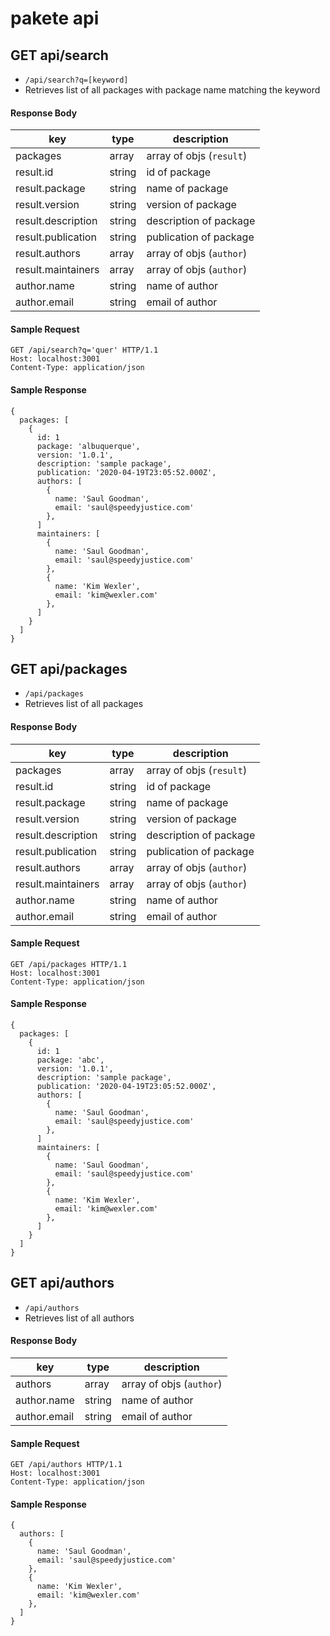 # pakete api

## GET api/search

- `/api/search?q=[keyword]`
- Retrieves list of all packages with package name matching the keyword

#### Response Body

| key                | type   | description              |
| ------------------ | ------ | ------------------------ |
| packages           | array  | array of objs (`result`) |
| result.id          | string | id of package            |
| result.package     | string | name of package          |
| result.version     | string | version of package       |
| result.description | string | description of package   |
| result.publication | string | publication of package   |
| result.authors     | array  | array of objs (`author`) |
| result.maintainers | array  | array of objs (`author`) |
| author.name        | string | name of author           |
| author.email       | string | email of author          |

#### Sample Request

```
GET /api/search?q='quer' HTTP/1.1
Host: localhost:3001
Content-Type: application/json
```

#### Sample Response

```
{
  packages: [
    {
      id: 1
      package: 'albuquerque',
      version: '1.0.1',
      description: 'sample package',
      publication: '2020-04-19T23:05:52.000Z',
      authors: [
        {
          name: 'Saul Goodman',
          email: 'saul@speedyjustice.com'
        },
      ]
      maintainers: [
        {
          name: 'Saul Goodman',
          email: 'saul@speedyjustice.com'
        },
        {
          name: 'Kim Wexler',
          email: 'kim@wexler.com'
        },
      ]
    }
  ]
}
```

## GET api/packages

- `/api/packages`
- Retrieves list of all packages

#### Response Body

| key                | type   | description              |
| ------------------ | ------ | ------------------------ |
| packages           | array  | array of objs (`result`) |
| result.id          | string | id of package            |
| result.package     | string | name of package          |
| result.version     | string | version of package       |
| result.description | string | description of package   |
| result.publication | string | publication of package   |
| result.authors     | array  | array of objs (`author`) |
| result.maintainers | array  | array of objs (`author`) |
| author.name        | string | name of author           |
| author.email       | string | email of author          |

#### Sample Request

```
GET /api/packages HTTP/1.1
Host: localhost:3001
Content-Type: application/json
```

#### Sample Response

```
{
  packages: [
    {
      id: 1
      package: 'abc',
      version: '1.0.1',
      description: 'sample package',
      publication: '2020-04-19T23:05:52.000Z',
      authors: [
        {
          name: 'Saul Goodman',
          email: 'saul@speedyjustice.com'
        },
      ]
      maintainers: [
        {
          name: 'Saul Goodman',
          email: 'saul@speedyjustice.com'
        },
        {
          name: 'Kim Wexler',
          email: 'kim@wexler.com'
        },
      ]
    }
  ]
}
```

## GET api/authors

- `/api/authors`
- Retrieves list of all authors

#### Response Body

| key          | type   | description              |
| ------------ | ------ | ------------------------ |
| authors      | array  | array of objs (`author`) |
| author.name  | string | name of author           |
| author.email | string | email of author          |

#### Sample Request
```
GET /api/authors HTTP/1.1
Host: localhost:3001
Content-Type: application/json
```

#### Sample Response
```
{
  authors: [
    {
      name: 'Saul Goodman',
      email: 'saul@speedyjustice.com'
    },
    {
      name: 'Kim Wexler',
      email: 'kim@wexler.com'
    },
  ]
}
```

